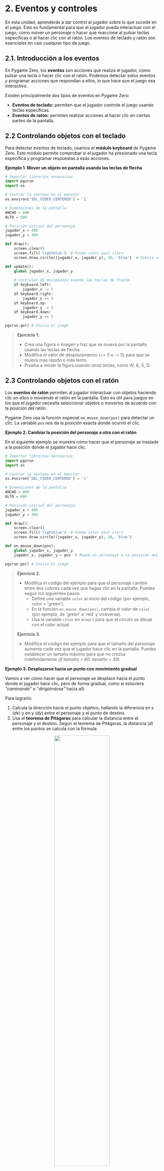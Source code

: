 # 2. Eventos y controles

En esta unidad, aprenderás a dar control al jugador sobre lo que sucede en el juego. Esto es fundamental para que el jugador pueda interactuar con el juego, como mover un personaje o hacer que reaccione al pulsar teclas específicas o al hacer clic con el ratón. Los eventos de teclado y ratón son esenciales en casi cualquier tipo de juego.

## 2.1. Introducción a los eventos

En Pygame Zero, los **eventos** son acciones que realiza el jugador, como pulsar una tecla o hacer clic con el ratón. Podemos detectar estos eventos y programar acciones que respondan a ellos, lo que hace que el juego sea interactivo.

Existen principalmente dos tipos de eventos en Pygame Zero:
* **Eventos de teclado:** permiten que el jugador controle el juego usando teclas específicas.
* **Eventos de ratón:** permiten realizar acciones al hacer clic en ciertas partes de la pantalla.

## 2.2 Controlando objetos con el teclado

Para detectar eventos de teclado, usamos el **módulo keyboard** de Pygame Zero. Este módulo permite comprobar si el jugador ha presionado una tecla específica y programar respuestas a esas acciones. 

**Ejemplo 1. Mover un objeto en pantalla usando las teclas de flecha**

```py
# Importar librerías necesarias
import pgzrun
import os

# Centrar la ventana en el monitor
os.environ['SDL_VIDEO_CENTERED'] = '1'

# Dimensiones de la pantalla
ANCHO = 800
ALTO = 600

# Posición inicial del personaje
jugador_x = 400
jugador_y = 300

def draw():
    screen.clear()
    screen.fill('lightblue')  # Fondo color azul claro
    screen.draw.circle((jugador_x, jugador_y), 30, 'blue')  # Dibuja un círculo que representa al personaje

def update():
    global jugador_x, jugador_y
    
    # Controles de movimiento usando las teclas de flecha
    if keyboard.left:
        jugador_x -= 5
    if keyboard.right:
        jugador_x += 5
    if keyboard.up:
        jugador_y -= 5
    if keyboard.down:
        jugador_y += 5

pgzrun.go() # Inicia el juego
```

> **Ejercicio 1.** 
> * Crea una figura o imagen y haz que se mueva por la pantalla usando las teclas de flecha. 
> * Modifica el valor de desplazamiento (+= 5 o -= 5) para que se mueva más rápido o más lento.
> * Prueba a mover la figura usando otras teclas, como W, A, S, D.

## 2.3 Controlando objetos con el ratón

Los **eventos de ratón** permiten al jugador interactuar con objetos haciendo clic en ellos o moviendo el ratón en la pantalla. Esto es útil para juegos en los que el jugador necesita seleccionar objetos o moverlos de acuerdo con la posición del ratón.

Pygame Zero usa la función especial `on_mouse_down(pos)` para detectar un clic. La variable `pos` nos da la posición exacta donde ocurrió el clic.

**Ejemplo 2. Cambiar la posición del personaje a otra con el ratón**

En el siguiente ejemplo se muestra cómo hacer que el personaje se traslade a la posición donde el jugador hace clic.

```py
# Importar librerías necesarias
import pgzrun
import os

# Centrar la ventana en el monitor
os.environ['SDL_VIDEO_CENTERED'] = '1'

# Dimensiones de la pantalla
ANCHO = 800
ALTO = 600

# Posición inicial del personaje
jugador_x = 400
jugador_y = 300

def draw():
    screen.clear()
    screen.fill('lightblue')  # Fondo color azul claro
    screen.draw.circle((jugador_x, jugador_y), 30, 'blue')

def on_mouse_down(pos):
    global jugador_x, jugador_y
    jugador_x, jugador_y = pos  # Mueve el personaje a la posición del clic

pgzrun.go() # Inicia el juego
```

> **Ejercicio 2.**  
> * Modifica el código del ejemplo para que el personaje cambie entre dos colores cada vez que hagas clic en la pantalla. Puedes seguir los siguientes pasos:
>   * Define una variable `color` al inicio del código (por ejemplo, color = 'green').
>   * En la función `on_mouse_down(pos)`, cambia el valor de `color` (por ejemplo, de 'green' a 'red' y viceversa).
>   * Usa la variable `color` en `draw()` para que el círculo se dibuje con el color actual.
> 
> **Ejercicio 3.** 
> * Modifica el código del ejemplo para que el tamaño del personaje aumente cada vez que el jugador hace clic en la pantalla. Puedes establecer un tamaño máximo para que no crezca indefinidamente (*if tamaño > 60: tamaño = 30*)

**Ejemplo 3. Desplazarse hacia un punto con movimiento gradual**

Vamos a ver cómo hacer que el personaje se desplace hacia el punto donde el jugador hace clic, pero de forma gradual, como si estuviera *"caminando"* o *"dirigiéndose"* hacia allí. 

Para lograrlo:
1. Calcula la dirección hacia el punto objetivo, hallando la diferencia en x (*dx*) y en y (*dy*) entre el personaje y el punto de destino.
2. Usa el **teorema de Pitágoras** para calcular la distancia entre el personaje y el destino. Según el teorema de Pitágoras, la distancia (*d*) entre los puntos se calcula con la fórmula:

<div align="center">
    <img src="/primero-bach/img/pitagoras.png" width="60%">
</div>   

   Esta distancia nos ayuda a ajustar el movimiento en cada eje (*x* e *y*) de forma proporcional, logrando que el personaje se desplace en línea recta y a una velocidad constante.

   En Python, podemos calcular la raíz cuadrada utilizando la función `sqrt()` de la librería **math**. Para acceder a `math.sqrt()` y otros métodos matemáticos, debemos importar **math** al inicio del programa.

3. Avanza en esa dirección en pequeños pasos, de forma que el personaje se desplace suavemente hacia el destino.

En el ejemplo siguiente se muestra este efecto: 

```py
# Importar librerías necesarias
import pgzrun
import os
import math

# Centrar la ventana en el monitor
os.environ['SDL_VIDEO_CENTERED'] = '1'

# Dimensiones de la pantalla
ANCHO = 800
ALTO = 600

# Posición inicial del personaje
jugador_x = 400
jugador_y = 300

# Variables de destino
destino_x = jugador_x
destino_y = jugador_y

# Velocidad de movimiento del personaje
velocidad = 3

def draw():
    screen.clear()
    screen.fill('lightblue')  # Fondo color azul claro
    screen.draw.circle((jugador_x, jugador_y), 30, 'blue')  # Dibuja el personaje

def update():
    global jugador_x, jugador_y
    
    # Calcula la distancia hacia el punto objetivo
    dx = destino_x - jugador_x
    dy = destino_y - jugador_y
    distancia = math.sqrt(dx**2 + dy**2)

    # Si el personaje no está en el destino, se mueve en esa dirección
    if distancia > velocidad:  # Para que no se pase del destino
        jugador_x += velocidad * (dx / distancia)
        jugador_y += velocidad * (dy / distancia)

def on_mouse_down(pos):
    global destino_x, destino_y
    destino_x, destino_y = pos  # Actualiza el destino a la posición del clic

pgzrun.go() # Inicia el juego
```

¡Nuestro objeto se dirige a su destino a paso firme y constante! Te explico algunos detalles: 

* **Variables de posición inicial y destino:**
    * `jugador_x` y `jugador_y` definen la posición inicial del personaje.
    * `destino_x` y `destino_y` son las coordenadas del destino al que el personaje se dirigirá cuando el jugador haga clic.
* **Evento de ratón:**
    * Cada vez que el jugador hace clic, `on_mouse_down(pos)` actualiza `destino_x` y `destino_y` a la posición del clic. Esto establece el destino y activa el movimiento del personaje hacia ese punto.
* **Cálculo de la distancia y dirección usando el teorema de Pitágoras**
    * Para que el personaje se desplace correctamente, necesitamos calcular la distancia y dirección hacia el destino aplicando el teorema de Pitágoras.
* **Desplazamiento gradual hacia el destino:**
    * Si la distancia entre el personaje y el destino es mayor que su velocidad, significa que el personaje aún no ha llegado y debe seguir avanzando hacia ese punto.
    * Para moverlo correctamente en cada eje (x e y):
        * Dividimos *dx* y *dy* (las diferencias en x e y) por la distancia total. Esto nos indica la dirección exacta en la que debe moverse el personaje.
        * Multiplicamos esta dirección por la velocidad, lo que permite que el personaje avance en pequeños pasos hacia el destino.  

> **Ejercicio 4.** 
> * Cambia la velocidad del personaje para ver cómo afecta al movimiento. Prueba diferentes valores de speed y observa los cambios.
> * Agrega un segundo personaje que también se mueva hacia donde el jugador hace clic, pero de manera más lenta. 


## 4. Control avanzado: combinando teclado y ratón

Podemos combinar los controles de teclado y ratón para hacer el juego aún más dinámico. Por ejemplo, el jugador podría moverse usando el teclado, pero disparar con el ratón en un juego de disparos.

**Ejemplo 4. Mover personaje con las teclas y disparar en una única dirección con el ratón**

Para gestionar los disparos en el juego, utilizamos una **lista** llamada `disparos`. Cada vez que el jugador hace clic, se añade un nuevo disparo a esta lista. Cada disparo tiene sus propias coordenadas en *x* e *y*, lo que permite que se muevan independientemente unos de otros.

* **Añadir disparos:** cada vez que el jugador hace clic, se crea un nuevo disparo en la posición del personaje y se añade a la lista.
* **Mover disparos:** en cada actualización (*update*), todos los disparos se mueven hacia arriba en la pantalla, simulando un disparo.
* **Eliminar disparos:** si un disparo llega a la parte superior de la pantalla, se elimina de la lista para liberar memoria y mantener el juego ordenado.

```py
# Importar librerías necesarias
import pgzrun
import os
import math

# Centrar la ventana en el monitor
os.environ['SDL_VIDEO_CENTERED'] = '1'

# Dimensiones de la pantalla
ANCHO = 800
ALTO = 600

# Posición inicial del personaje
jugador_x = 400
jugador_y = 300

# Lista para almacenar los disparos
disparos = []

def draw():
    screen.clear()
    screen.fill('lightblue')  # Fondo color azul claro
    # Dibujar el personaje como un círculo azul
    screen.draw.circle((jugador_x, jugador_y), 30, 'blue')
    # Dibujar cada disparo como un círculo rojo pequeño
    for disparo in disparos:
        screen.draw.circle(disparo, 5, 'red')

def update():
    global jugador_x, jugador_y
    # Mover el personaje con las flechas del teclado
    if keyboard.left:
        jugador_x -= 5
    if keyboard.right:
        jugador_x += 5
    if keyboard.up:
        jugador_y -= 5
    if keyboard.down:
        jugador_y += 5

    # Mover los disparos hacia arriba
    for disparo in disparos:
        disparo[1] -= 10

    # Eliminar los disparos que salen de la pantalla
    for disparo in disparos:
        if disparo[1] <= 0:
            disparos.remove(disparo)

def on_mouse_down(pos):
    # Añadir un nuevo disparo en la posición del personaje
    disparos.append([jugador_x, jugador_y])

pgzrun.go() # Inicia el juego
```

**Ejemplo 5. Mover personaje con las teclas y disparar en una varias direcciones con el ratón**

En este ejemplo, el personaje se mueve con las teclas de flecha y dispara en la dirección del ratón cuando el jugador hace clic. Este tipo de control es común en juegos de disparos, donde el jugador puede moverse en una dirección y disparar en otra.

Para gestionar los disparos, utilizamos listas para almacenar las propiedades de cada disparo, como su posición y dirección. Esto nos permite tener múltiples disparos en pantalla, cada uno avanzando en línea recta hacia donde el jugador hizo clic.

```py
# Importar librerías necesarias
import pgzrun
import math
import os

# Centrar la ventana en el monitor
os.environ['SDL_VIDEO_CENTERED'] = '1'

# Dimensiones de la pantalla
ANCHO = 800
ALTO = 600

# Posición inicial del personaje
jugador_x = 400
jugador_y = 300

# Listas para almacenar las propiedades de cada disparo
disparos_x = []  # Posiciones x de los disparos
disparos_y = []  # Posiciones y de los disparos
disparos_dx = []  # Dirección x de los disparos
disparos_dy = []  # Dirección y de los disparos
disparos_velocidad = 5  # Velocidad constante para todos los disparos

def draw():
    screen.clear()
    screen.fill('lightblue')  # Fondo color azul claro
    # Dibujar el personaje como un círculo azul
    screen.draw.circle((jugador_x, jugador_y), 30, 'blue')
    # Dibujar cada disparo como un círculo rojo pequeño
    for i in range(len(disparos_x)):
        screen.draw.circle((disparos_x[i], disparos_y[i]), 5, 'red')

def update():
    global jugador_x, jugador_y, disparos_x, disparos_y, disparos_dx, disparos_dy

    # Mover el personaje con las flechas del teclado
    if keyboard.left:
        jugador_x -= 5
    if keyboard.right:
        jugador_x += 5
    if keyboard.up:
        jugador_y -= 5
    if keyboard.down:
        jugador_y += 5

    # Mover cada disparo en su dirección
    for i in range(len(disparos_x)):
        disparos_x[i] += disparos_dx[i] * disparos_velocidad
        disparos_y[i] += disparos_dy[i] * disparos_velocidad

    # Crear listas temporales para almacenar solo los disparos dentro de la pantalla
    nuevos_disparos_x = []
    nuevos_disparos_y = []
    nuevos_disparos_dx = []
    nuevos_disparos_dy = []

    for i in range(len(disparos_x)):
        if 0 <= disparos_x[i] <= ANCHO and 0 <= disparos_y[i] <= ALTO:
            # Añadir solo los disparos dentro de la pantalla a las listas temporales
            nuevos_disparos_x.append(disparos_x[i])
            nuevos_disparos_y.append(disparos_y[i])
            nuevos_disparos_dx.append(disparos_dx[i])
            nuevos_disparos_dy.append(disparos_dy[i])

    # Actualizar las listas de disparos
    disparos_x = nuevos_disparos_x
    disparos_y = nuevos_disparos_y
    disparos_dx = nuevos_disparos_dx
    disparos_dy = nuevos_disparos_dy

def on_mouse_down(pos):
    # Calcular la dirección del disparo hacia el punto donde se hizo clic
    dx = pos[0] - jugador_x
    dy = pos[1] - jugador_y
    distancia = math.sqrt(dx**2 + dy**2)
    
    # Ajustar la dirección para que el disparo siga una línea recta hacia el clic
    dx = dx / distancia
    dy = dy / distancia

    # Añadir el nuevo disparo a cada lista
    disparos_x.append(jugador_x)
    disparos_y.append(jugador_y)
    disparos_dx.append(dx)
    disparos_dy.append(dy)

pgzrun.go()  # Inicia el juego
```

> **Ejercicio 5.** Modifica el código para que el color de cada disparo cambie en función de la dirección del clic. 
>   * Si el clic está a la derecha del personaje, el disparo debe ser azul.
>   * Si el clic está a la izquierda del personaje, el disparo debe ser rojo.
> 
> **PISTAS:**
>   * Añade una lista `disparos_color` para almacenar el color de cada disparo.
>   * En la función `on_mouse_down`, determina el color del disparo según la posición del clic en relación con la posición del personaje.
>   * Usa `screen.draw.circle` en la función draw para dibujar cada disparo con su color correspondiente.
> 
> **Ejercicio 6.** Haz que solo pueda haber un máximo de 5 disparos en pantalla a la vez. Si ya hay 5 disparos, el personaje no podrá disparar hasta que uno de ellos desaparezca de la pantalla.